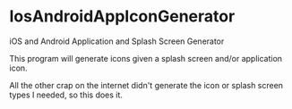 # IosAndroidAppIconGenerator
iOS and Android Application and Splash Screen Generator

This program will generate icons given a splash screen and/or application icon.

All the other crap on the internet didn't generate the icon or splash screen types I needed, so this does it.

